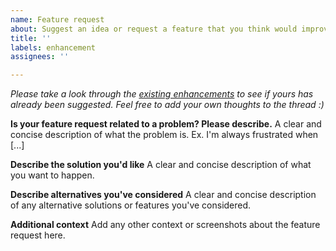 ```yaml
---
name: Feature request
about: Suggest an idea or request a feature that you think would improve TerraForged
title: ''
labels: enhancement
assignees: ''

---
```


_Please take a look through the [existing enhancements](https://github.com/TerraForged/TerraForged/issues?utf8=%E2%9C%93&q=is%3Aissue+label%3Aenhancement+) to see if yours has already been suggested. Feel free to add your own thoughts to the thread :)_

**Is your feature request related to a problem? Please describe.**
A clear and concise description of what the problem is. Ex. I'm always frustrated when [...]

**Describe the solution you'd like**
A clear and concise description of what you want to happen.

**Describe alternatives you've considered**
A clear and concise description of any alternative solutions or features you've considered.

**Additional context**
Add any other context or screenshots about the feature request here.
